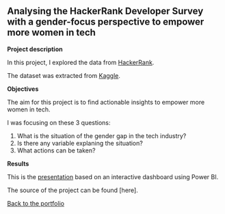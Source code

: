 ## Analysing the HackerRank Developer Survey with a gender-focus perspective to empower more women in tech


**Project description**

In this project, I explored the data from [HackerRank](https://www.hackerrank.com/). 

The dataset was extracted from [Kaggle](https://www.kaggle.com/hackerrank/developer-survey-2018).


 

**Objectives** 

The aim for this project is to find actionable insights to empower more women in tech.

I was focusing on these 3 questions:

1. What is the situation of the gender gap in the tech industry?
2. Is there any variable explaning the situation?
3. What actions can be taken? 


**Results**

This is the [presentation](/pdf/Capstone3.pdf) based on an interactive dashboard using Power BI. 



The source of the project can be found [here].


[Back to the portfolio](https://tuyenshares.github.io/)
